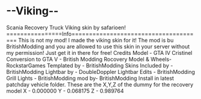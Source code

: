 # --Viking--
Scania Recovery Truck Viking skin by safarioen! ================Info====================================== This is not my mod! I made the viking skin for it! The mod is bu BritishModding and you are allowed to use this skin in your server without my permission! Just get it in there for free!  Credits Model - GTA IV Cristinel Conversion to GTA V - British Modding Rocovery Model &amp; Wheels- RockstarGames Templated by - BritishModding Skins Included by - BritishModding Lightbar by - DoubleDoppler Lightbar Edits - BritishModding Grill Lights - BritishModding mod by- BritishModding  Install in latest patchday vehicle folder.   These are the X,Y,Z of the dummy for the recovery model X - 0.000000 Y - 0.068175 Z - 0.989764

